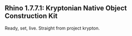 ## Rhino 1.7.7.1: Kryptonian Native Object Construction Kit

Ready, set, live. Straight from project krypton.
